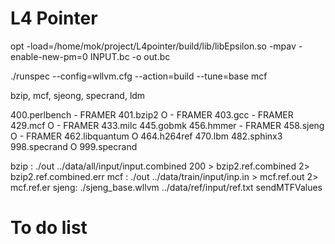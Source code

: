 # L4 Pointer

opt -load=/home/mok/project/L4pointer/build/lib/libEpsilon.so -mpav -enable-new-pm=0 INPUT.bc -o out.bc

./runspec --config=wllvm.cfg --action=build --tune=base mcf

bzip, mcf, sjeong, specrand, ldm


400.perlbench - FRAMER
401.bzip2 O - FRAMER
403.gcc - FRAMER
429.mcf O - FRAMER
433.milc
445.gobmk
456.hmmer - FRAMER
458.sjeng O - FRAMER 
462.libquantum O 
464.h264ref 
470.lbm
482.sphinx3
998.specrand O
999.specrand 

bzip :  ./out ../data/all/input/input.combined 200 > bzip2.ref.combined 2> bzip2.ref.combined.err
mcf  : ./out ../data/train/input/inp.in > mcf.ref.out 2> mcf.ref.er
sjeng: ./sjeng_base.wllvm ../data/ref/input/ref.txt
sendMTFValues

# To do list 
# 